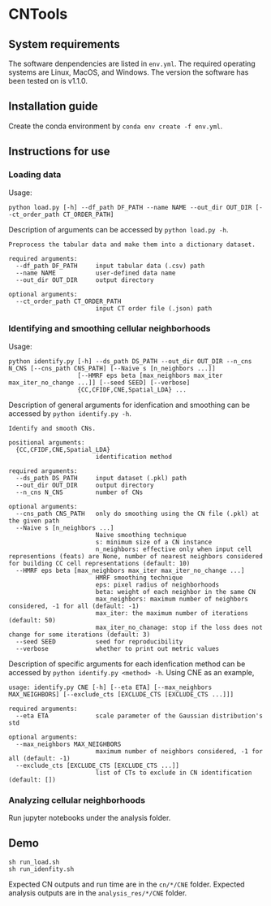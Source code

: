 # CNTools

## System requirements
The software denpendencies are listed in `env.yml`. The required operating systems are Linux, MacOS, and Windows. The version the software has been tested on is v1.1.0.

## Installation guide
Create the conda environment by `conda env create -f env.yml`.

## Instructions for use

### Loading data
Usage:
```
python load.py [-h] --df_path DF_PATH --name NAME --out_dir OUT_DIR [--ct_order_path CT_ORDER_PATH]
```
Description of arguments can be accessed by `python load.py -h`.
```
Preprocess the tabular data and make them into a dictionary dataset.

required arguments:
  --df_path DF_PATH     input tabular data (.csv) path
  --name NAME           user-defined data name
  --out_dir OUT_DIR     output directory

optional arguments:
  --ct_order_path CT_ORDER_PATH
                        input CT order file (.json) path
```

### Identifying and smoothing cellular neighborhoods
Usage:
```
python identify.py [-h] --ds_path DS_PATH --out_dir OUT_DIR --n_cns N_CNS [--cns_path CNS_PATH] [--Naive s [n_neighbors ...]]
                   [--HMRF eps beta [max_neighbors max_iter max_iter_no_change ...]] [--seed SEED] [--verbose]
                   {CC,CFIDF,CNE,Spatial_LDA} ...
```
Description of general arguments for idenfication and smoothing can be accessed by `python identify.py -h`.
```
Identify and smooth CNs.

positional arguments:
  {CC,CFIDF,CNE,Spatial_LDA}
                        identification method

required arguments:
  --ds_path DS_PATH     input dataset (.pkl) path
  --out_dir OUT_DIR     output directory
  --n_cns N_CNS         number of CNs

optional arguments:
  --cns_path CNS_PATH   only do smoothing using the CN file (.pkl) at the given path
  --Naive s [n_neighbors ...]
                        Naive smoothing technique
                        s: minimum size of a CN instance
                        n_neighbors: effective only when input cell representions (feats) are None, number of nearest neighbors considered for building CC cell representations (default: 10)
  --HMRF eps beta [max_neighbors max_iter max_iter_no_change ...]
                        HMRF smoothing technique
                        eps: pixel radius of neighborhoods
                        beta: weight of each neighbor in the same CN
                        max_neighbors: maximum number of neighbors considered, -1 for all (default: -1)
                        max_iter: the maximum number of iterations (default: 50)
                        max_iter_no_chanage: stop if the loss does not change for some iterations (default: 3)
  --seed SEED           seed for reproducibility
  --verbose             whether to print out metric values
```
Description of specific arguments for each idenfication method can be accessed by `python identify.py <method> -h`. Using CNE as an example,
```
usage: identify.py CNE [-h] [--eta ETA] [--max_neighbors MAX_NEIGHBORS] [--exclude_cts [EXCLUDE_CTS [EXCLUDE_CTS ...]]]

required arguments:
  --eta ETA             scale parameter of the Gaussian distribution's std

optional arguments:
  --max_neighbors MAX_NEIGHBORS
                        maximum number of neighbors considered, -1 for all (default: -1)
  --exclude_cts [EXCLUDE_CTS [EXCLUDE_CTS ...]]
                        list of CTs to exclude in CN identification (default: [])
```

### Analyzing cellular neighborhoods
Run jupyter notebooks under the analysis folder.

## Demo
```
sh run_load.sh
sh run_idenfity.sh
```
Expected CN outputs and run time are in the `cn/*/CNE` folder. Expected analysis outputs are in the `analysis_res/*/CNE` folder.
